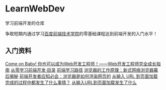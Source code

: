 # LearnWebDev
学习前端开发的仓库
 
争取短期内通过学习[百度前端技术学院](http://ife.baidu.com/)的零基础课程达到前端开发的入门水平！

## 入门资料
[Come on Baby! 你也可以成为Web开发工程师！——Web开发工程师完全成长指南](https://zhuanlan.zhihu.com/p/22978846)
[从零学习前端开发·目录](https://zhuanlan.zhihu.com/p/22099626)
[前端学习路径](https://zhuanlan.zhihu.com/p/21935921)
[浏览器的工作原理：新式网络浏览器幕后揭秘](https://www.html5rocks.com/zh/tutorials/internals/howbrowserswork/#Introduction)
[前端开发者应知必会：浏览器是如何渲染网页的](https://zhuanlan.zhihu.com/p/25554352?group_id=821150752658563072)
[从输入 URL 到页面加载完成的过程中都发生了什么事情？](http://fex.baidu.com/blog/2014/05/what-happen/)
[从输入URL到页面加载发生了什么](https://segmentfault.com/a/1190000006879700)


